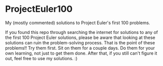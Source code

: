 # ProjectEuler100
My (mostly commented) solutions to Project Euler's first 100 problems.

If you found this repo through searching the internet for solutions to any of the first 100 Project Euler solutions, please be aware that looking at these solutions can ruin the problem-solving process. That is the point of these problems!! Try them first. Sit on them for a couple days. Do them for your own learning, not just to get them done. 
After that, if you still can't figure it out, feel free to use my solutions. :)
